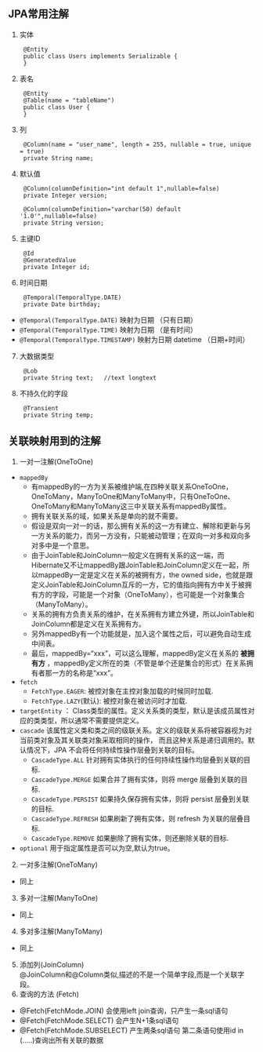 ## JPA常用注解
1. 实体

		@Entity 
		public class Users implements Serializable {
		}

2. 表名

		@Entity
		@Table(name = "tableName")
		public class User {
		}

3. 列

		@Column(name = "user_name", length = 255, nullable = true, unique = true)
		private String name;
4. 默认值

		@Column(columnDefinition="int default 1",nullable=false)
		private Integer version;
	
		@Column(columnDefinition="varchar(50) default '1.0'",nullable=false)
		private String version;

5. 主键ID
	
		@Id
		@GeneratedValue
		private Integer id;

6. 时间日期

		@Temporal(TemporalType.DATE)
		private Date birthday;

 * `@Temporal(TemporalType.DATE)` 映射为日期 （只有日期）
 * `@Temporal(TemporalType.TIME)` 映射为日期 （是有时间）
 * `@Temporal(TemporalType.TIMESTAMP)` 映射为日期 datetime （日期+时间）

7. 大数据类型

		@Lob
		private String text;   //text longtext
8. 不持久化的字段

		@Transient
		private String temp; 

## 关联映射用到的注解

1. 一对一注解(OneToOne)
 * `mappedBy` 
     * 有mappedBy的一方为关系被维护端,在四种关联关系OneToOne，OneToMany，ManyToOne和ManyToMany中，只有OneToOne、OneToMany和ManyToMany这三中关联关系有mappedBy属性。 
     * 拥有关联关系的域，如果关系是单向的就不需要。 
     * 假设是双向一对一的话，那么拥有关系的这一方有建立、解除和更新与另一方关系的能力，而另一方没有，只能被动管理；在双向一对多和双向多对多中是一个意思。 
     * 由于JoinTable和JoinColumn一般定义在拥有关系的这一端，而Hibernate又不让mappedBy跟JoinTable和JoinColumn定义在一起，所以mappedBy一定是定义在关系的被拥有方，the owned side，也就是跟定义JoinTable和JoinColumn互斥的一方，它的值指向拥有方中关于被拥有方的字段，可能是一个对象（OneToMany），也可能是一个对象集合（ManyToMany）。 
     * 关系的拥有方负责关系的维护，在关系拥有方建立外键，所以JoinTable和JoinColumn都是定义在关系拥有方。 
     * 另外mappedBy有一个功能就是，加入这个属性之后，可以避免自动生成中间表。 
     * 最后，mappedBy=“xxx”，可以这么理解，mappedBy定义在关系的 **被拥有方** ，mappedBy定义所在的类（不管是单个还是集合的形式）在关系拥有者那一方的名称是“xxx”。
 * `fetch`
     * `FetchType.EAGER`: 被控对象在主控对象加载的时候同时加载.
     * `FetchType.LAZY`(默认): 被控对象在被访问时才加载.
 * `targetEntity` ： Class类型的属性。定义关系类的类型，默认是该成员属性对应的类类型，所以通常不需要提供定义。
 * `cascade` 该属性定义类和类之间的级联关系。定义的级联关系将被容器视为对当前类对象及其关联类对象采取相同的操作， 而且这种关系是递归调用的。默认情况下，JPA 不会将任何持续性操作层叠到关联的目标。
     * `CascadeType.ALL` 针对拥有实体执行的任何持续性操作均层叠到关联的目标.
     * `CascadeType.MERGE` 如果合并了拥有实体，则将 merge 层叠到关联的目标.
     * `CascadeType.PERSIST` 如果持久保存拥有实体，则将 persist 层叠到关联的目标.
     * `CascadeType.REFRESH` 如果刷新了拥有实体，则 refresh 为关联的层叠目标.
     * `CascadeType.REMOVE` 如果删除了拥有实体，则还删除关联的目标.
 * `optional` 用于指定属性是否可以为空,默认为true。

2. 一对多注解(OneToMany)
 * 同上
3. 多对一注解(ManyToOne)
 * 同上
4. 多对多注解(ManyToMany)
 * 同上
5. 添加列(JoinColumn)  
@JoinColumn和@Column类似,描述的不是一个简单字段,而是一个关联字段。
6. 查询的方法 (Fetch)
 * @Fetch(FetchMode.JOIN) 会使用left join查询，只产生一条sql语句
 * @Fetch(FetchMode.SELECT)   会产生N+1条sql语句
 * @Fetch(FetchMode.SUBSELECT)  产生两条sql语句 第二条语句使用id in (…..)查询出所有关联的数据